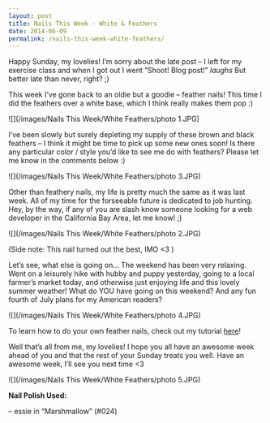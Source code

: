 ```yaml
---
layout: post
title: Nails This Week - White & Feathers
date: 2014-06-09
permalink: /nails-this-week-white-feathers/
---
```


Happy Sunday, my lovelies! I’m sorry about the late post – I left for my exercise class and when I got out I went “Shoot! Blog post!” *laughs* But better late than never, right? ;)

This week I’ve gone back to an oldie but a goodie – feather nails! This time I did the feathers over a white base, which I think really makes them pop :)

![](/images/Nails This Week/White Feathers/photo 1.JPG)

I’ve been slowly but surely depleting my supply of these brown and black feathers – I think it might be time to pick up some new ones soon! Is there any particular color / style you’d like to see me do with feathers? Please let me know in the comments below :)

![](/images/Nails This Week/White Feathers/photo 3.JPG)

Other than feathery nails, my life is pretty much the same as it was last week. All of my time for the forseeable future is dedicated to job hunting. Hey, by the way, if any of you are slash know someone looking for a web developer in the California Bay Area, let me know! ;)

![](/images/Nails This Week/White Feathers/photo 2.JPG)

(Side note: This nail turned out the best, IMO <3 )

Let’s see, what else is going on… The weekend has been very relaxing. Went on a leisurely hike with hubby and puppy yesterday, going to a local farmer’s market today, and otherwise just enjoying life and this lovely summer weather! What do YOU have going on this weekend? And any fun fourth of July plans for my American readers?

![](/images/Nails This Week/White Feathers/photo 4.JPG)

To learn how to do your own feather nails, check out my tutorial [here](http://nailsfornickels.com/tutorial-feather-nails/)!

Well that’s all from me, my lovelies! I hope you all have an awesome week ahead of you and that the rest of your Sunday treats you well. Have an awesome week, I’ll see you next time <3

![](/images/Nails This Week/White Feathers/photo 5.JPG)

**Nail Polish Used:**

– essie in “Marshmallow” (#024)